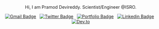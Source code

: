 <html align="center">
    Hi, I am Pramod Devireddy. Scientist/Engineer @ISRO. 
</html>


[![Gmail Badge](https://img.shields.io/badge/GMail-devireddy.pramod-d14836?style=flat&logo=Gmail)](mailto:devireddy.pramod@gmail.com) &nbsp; [![Twitter Badge](https://img.shields.io/badge/Twitter-PramodDevireddy-1da1f2?style=flat&logo=Twitter)](https://twitter.com/PramodDevireddy) &nbsp; [![Portfolio Badge](https://img.shields.io/badge/Portfolio-PramodDevireddy-4fc08d?style=flat&logo=Home%20Assistant&logoColor=4fc08d)](https://domarpdev.github.io/) &nbsp; [![Linkedin Badge](https://img.shields.io/badge/LinkedIn-pramod--devireddy-0077b5?style=flat&logo=LinkedIn)](https://www.linkedin.com/in/pramod-devireddy/) &nbsp; [![Dev.to](https://img.shields.io/badge/DEV.to-PramodDevireddy-ff6600?style=flat&logo=dev.to)](https://dev.to/PramodDevireddy)


